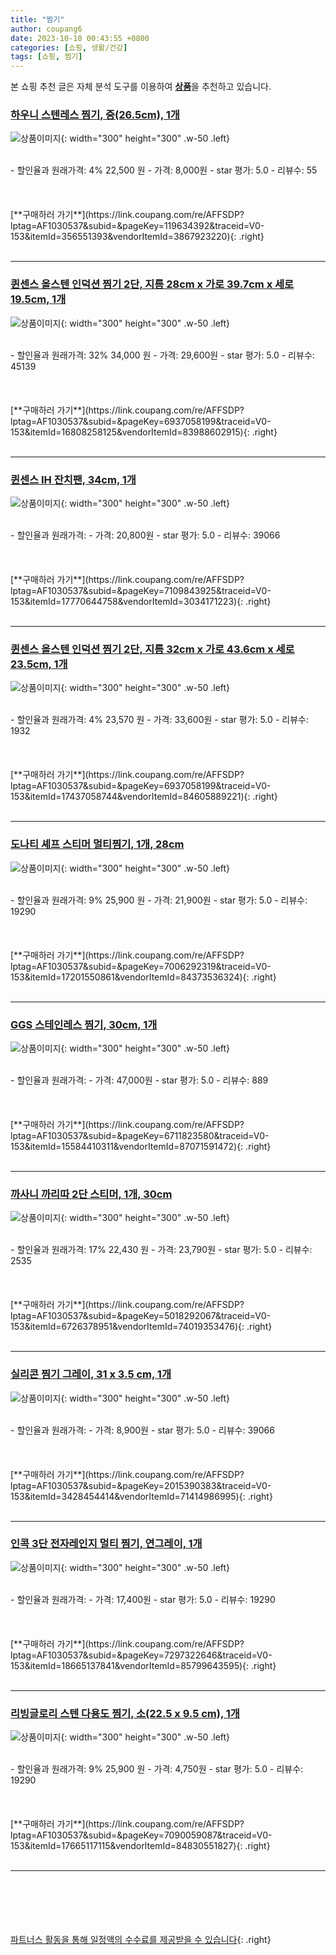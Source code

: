 ```yaml
---
title: "찜기"
author: coupang6
date: 2023-10-10 00:43:55 +0800
categories: [쇼핑, 생활/건강]
tags: [쇼핑, 찜기]
---
```


본 쇼핑 추천 글은 자체 분석 도구를 이용하여 [**상품**](https://link.coupang.com/a/bao1ui)을 추천하고 있습니다.

### [하우니 스텐레스 찜기, 중(26.5cm), 1개](https://link.coupang.com/re/AFFSDP?lptag=AF1030537&subid=&pageKey=119634392&traceid=V0-153&itemId=356551393&vendorItemId=3867923220)

![상품이미지](https://thumbnail9.coupangcdn.com/thumbnails/remote/230x230ex/image/retail/images/9103232302127304-22fff5c0-bd1e-430c-be40-c89e120265f8.jpg){: width="300" height="300" .w-50 .left}


<br>
- 할인율과 원래가격: 4%  22,500   원
- 가격: 8,000원
- star 평가: 5.0
- 리뷰수: 55
<br>
<br>
<br>
<br>
[**구매하러 가기**](https://link.coupang.com/re/AFFSDP?lptag=AF1030537&subid=&pageKey=119634392&traceid=V0-153&itemId=356551393&vendorItemId=3867923220){: .right}
<br>
<br>

---

### [퀸센스 올스텐 인덕션 찜기 2단, 지름 28cm x 가로 39.7cm x 세로 19.5cm, 1개](https://link.coupang.com/re/AFFSDP?lptag=AF1030537&subid=&pageKey=6937058199&traceid=V0-153&itemId=16808258125&vendorItemId=83988602915)

![상품이미지](https://thumbnail10.coupangcdn.com/thumbnails/remote/230x230ex/image/rs_quotation_api/7gcwm1ly/ade021c005c340b581270b0f02b1e8e9.jpg){: width="300" height="300" .w-50 .left}


<br>
- 할인율과 원래가격: 32%  34,000   원
- 가격: 29,600원
- star 평가: 5.0
- 리뷰수: 45139
<br>
<br>
<br>
<br>
[**구매하러 가기**](https://link.coupang.com/re/AFFSDP?lptag=AF1030537&subid=&pageKey=6937058199&traceid=V0-153&itemId=16808258125&vendorItemId=83988602915){: .right}
<br>
<br>

---

### [퀸센스 IH 잔치팬, 34cm, 1개](https://link.coupang.com/re/AFFSDP?lptag=AF1030537&subid=&pageKey=7109843925&traceid=V0-153&itemId=17770644758&vendorItemId=3034171223)

![상품이미지](https://thumbnail9.coupangcdn.com/thumbnails/remote/230x230ex/image/retail/images/124451280047715-d29ce072-30d3-4581-aabb-5bf7d17d706c.jpg){: width="300" height="300" .w-50 .left}


<br>
- 할인율과 원래가격: 
- 가격: 20,800원
- star 평가: 5.0
- 리뷰수: 39066
<br>
<br>
<br>
<br>
[**구매하러 가기**](https://link.coupang.com/re/AFFSDP?lptag=AF1030537&subid=&pageKey=7109843925&traceid=V0-153&itemId=17770644758&vendorItemId=3034171223){: .right}
<br>
<br>

---

### [퀸센스 올스텐 인덕션 찜기 2단, 지름 32cm x 가로 43.6cm x 세로23.5cm, 1개](https://link.coupang.com/re/AFFSDP?lptag=AF1030537&subid=&pageKey=6937058199&traceid=V0-153&itemId=17437058744&vendorItemId=84605889221)

![상품이미지](https://thumbnail6.coupangcdn.com/thumbnails/remote/230x230ex/image/retail/images/2023/01/05/16/3/fca1e975-13b6-44de-add8-4fc7bd672369.jpg){: width="300" height="300" .w-50 .left}


<br>
- 할인율과 원래가격: 4%  23,570   원
- 가격: 33,600원
- star 평가: 5.0
- 리뷰수: 1932
<br>
<br>
<br>
<br>
[**구매하러 가기**](https://link.coupang.com/re/AFFSDP?lptag=AF1030537&subid=&pageKey=6937058199&traceid=V0-153&itemId=17437058744&vendorItemId=84605889221){: .right}
<br>
<br>

---

### [도나티 셰프 스티머 멀티찜기, 1개, 28cm](https://link.coupang.com/re/AFFSDP?lptag=AF1030537&subid=&pageKey=7006292319&traceid=V0-153&itemId=17201550861&vendorItemId=84373536324)

![상품이미지](https://thumbnail9.coupangcdn.com/thumbnails/remote/230x230ex/image/retail/images/2022/12/19/10/9/c4cc80e0-5b35-4a77-8cee-b7ea3b6715af.jpg){: width="300" height="300" .w-50 .left}


<br>
- 할인율과 원래가격: 9%  25,900   원
- 가격: 21,900원
- star 평가: 5.0
- 리뷰수: 19290
<br>
<br>
<br>
<br>
[**구매하러 가기**](https://link.coupang.com/re/AFFSDP?lptag=AF1030537&subid=&pageKey=7006292319&traceid=V0-153&itemId=17201550861&vendorItemId=84373536324){: .right}
<br>
<br>

---

### [GGS 스테인레스 찜기, 30cm, 1개](https://link.coupang.com/re/AFFSDP?lptag=AF1030537&subid=&pageKey=6711823580&traceid=V0-153&itemId=15584410311&vendorItemId=87071591472)

![상품이미지](https://thumbnail6.coupangcdn.com/thumbnails/remote/230x230ex/image/vendor_inventory/45fe/e29e71e3273a056d00661fda37ebfdd1284058bbece44cd779a6ff824b54.jpg){: width="300" height="300" .w-50 .left}


<br>
- 할인율과 원래가격: 
- 가격: 47,000원
- star 평가: 5.0
- 리뷰수: 889
<br>
<br>
<br>
<br>
[**구매하러 가기**](https://link.coupang.com/re/AFFSDP?lptag=AF1030537&subid=&pageKey=6711823580&traceid=V0-153&itemId=15584410311&vendorItemId=87071591472){: .right}
<br>
<br>

---

### [까사니 까리따 2단 스티머, 1개, 30cm](https://link.coupang.com/re/AFFSDP?lptag=AF1030537&subid=&pageKey=5018292067&traceid=V0-153&itemId=6726378951&vendorItemId=74019353476)

![상품이미지](https://thumbnail7.coupangcdn.com/thumbnails/remote/230x230ex/image/retail/images/2981663547314818-362e218a-27c4-41b5-8ee3-0c33b56f3d16.jpg){: width="300" height="300" .w-50 .left}


<br>
- 할인율과 원래가격: 17%  22,430   원
- 가격: 23,790원
- star 평가: 5.0
- 리뷰수: 2535
<br>
<br>
<br>
<br>
[**구매하러 가기**](https://link.coupang.com/re/AFFSDP?lptag=AF1030537&subid=&pageKey=5018292067&traceid=V0-153&itemId=6726378951&vendorItemId=74019353476){: .right}
<br>
<br>

---

### [실리콘 찜기 그레이, 31 x 3.5 cm, 1개](https://link.coupang.com/re/AFFSDP?lptag=AF1030537&subid=&pageKey=2015390383&traceid=V0-153&itemId=3428454414&vendorItemId=71414986995)

![상품이미지](https://thumbnail8.coupangcdn.com/thumbnails/remote/230x230ex/image/retail/images/2981219567119323-d39a173d-2b7e-4f0e-9d5c-1b3205a5a9dc.jpg){: width="300" height="300" .w-50 .left}


<br>
- 할인율과 원래가격: 
- 가격: 8,900원
- star 평가: 5.0
- 리뷰수: 39066
<br>
<br>
<br>
<br>
[**구매하러 가기**](https://link.coupang.com/re/AFFSDP?lptag=AF1030537&subid=&pageKey=2015390383&traceid=V0-153&itemId=3428454414&vendorItemId=71414986995){: .right}
<br>
<br>

---

### [인콕 3단 전자레인지 멀티 찜기, 연그레이, 1개](https://link.coupang.com/re/AFFSDP?lptag=AF1030537&subid=&pageKey=7297322646&traceid=V0-153&itemId=18665137841&vendorItemId=85799643595)

![상품이미지](https://thumbnail9.coupangcdn.com/thumbnails/remote/230x230ex/image/retail/images/2023/04/27/11/4/49f6fc14-32b6-470f-a35b-a35430697209.jpg){: width="300" height="300" .w-50 .left}


<br>
- 할인율과 원래가격: 
- 가격: 17,400원
- star 평가: 5.0
- 리뷰수: 19290
<br>
<br>
<br>
<br>
[**구매하러 가기**](https://link.coupang.com/re/AFFSDP?lptag=AF1030537&subid=&pageKey=7297322646&traceid=V0-153&itemId=18665137841&vendorItemId=85799643595){: .right}
<br>
<br>

---

### [리빙글로리 스텐 다용도 찜기, 소(22.5 x 9.5 cm), 1개](https://link.coupang.com/re/AFFSDP?lptag=AF1030537&subid=&pageKey=7090059087&traceid=V0-153&itemId=17665117115&vendorItemId=84830551827)

![상품이미지](https://thumbnail9.coupangcdn.com/thumbnails/remote/230x230ex/image/retail/images/3922683776931312-0fef5ec0-086c-4230-b53d-bab217b208cf.jpg){: width="300" height="300" .w-50 .left}


<br>
- 할인율과 원래가격: 9%  25,900   원
- 가격: 4,750원
- star 평가: 5.0
- 리뷰수: 19290
<br>
<br>
<br>
<br>
[**구매하러 가기**](https://link.coupang.com/re/AFFSDP?lptag=AF1030537&subid=&pageKey=7090059087&traceid=V0-153&itemId=17665117115&vendorItemId=84830551827){: .right}
<br>
<br>

---
<br><br><br><br><br> [파트너스 활동을 통해 일정액의 수수료를 제공받을 수 있습니다](https://link.coupang.com/a/bao1ui){: .right}